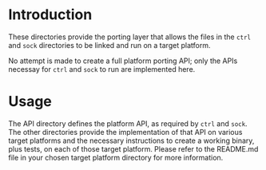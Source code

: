# Introduction
These directories provide the porting layer that allows the files in the `ctrl` and `sock` directories to be linked and run on a target platform.

No attempt is made to create a full platform porting API; only the APIs necessay for `ctrl` and `sock` to run are implemented here.

# Usage
The API directory defines the platform API, as required by `ctrl` and `sock`.  The other directories provide the implementation of that API on various target platforms and the necessary instructions to create a working binary, plus tests, on each of those target platform.  Please refer to the README.md file in your chosen target platform directory for more information.